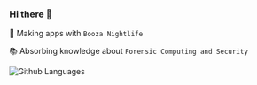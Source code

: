 ### Hi there 👋

🚀 Making apps with `Booza Nightlife`

📚 Absorbing knowledge about `Forensic Computing and Security`

![Github Languages][github languages]



<!--
### About me

dolorem ipsum

![Booza Nightlife][booza nightlife]

?labelColor=abcdef
?color=abcdef
-->
[github languages]: https://github-readme-stats.vercel.app/api/top-langs/?username=rhmoeller&theme=dark "Languages used"
[booza nightlife]: https://img.shields.io/static/v1?label=BOOZA&message=NIGHTLIFE&style=for-the-badge "Booza Nightlife"
